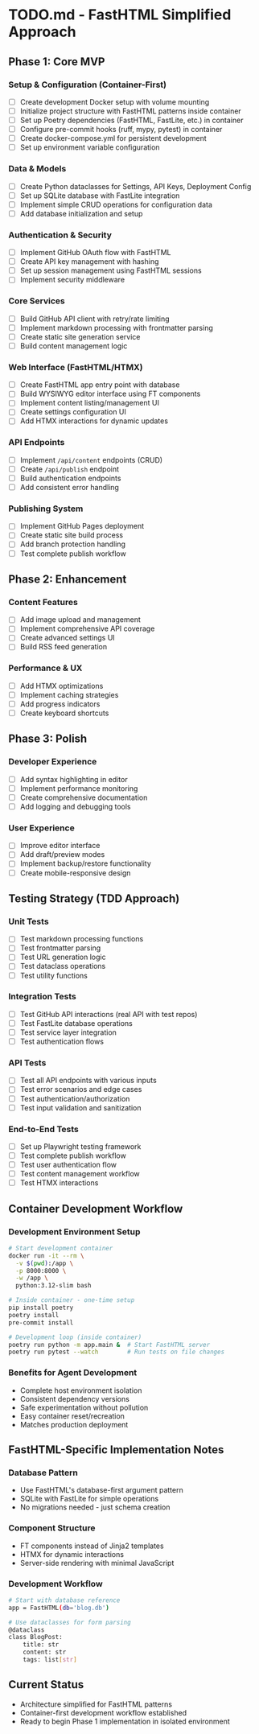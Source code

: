 # TODO.md - FastHTML Simplified Approach

## Phase 1: Core MVP

### Setup & Configuration (Container-First)
- [ ] Create development Docker setup with volume mounting
- [ ] Initialize project structure with FastHTML patterns inside container
- [ ] Set up Poetry dependencies (FastHTML, FastLite, etc.) in container
- [ ] Configure pre-commit hooks (ruff, mypy, pytest) in container
- [ ] Create docker-compose.yml for persistent development
- [ ] Set up environment variable configuration

### Data & Models
- [ ] Create Python dataclasses for Settings, API Keys, Deployment Config
- [ ] Set up SQLite database with FastLite integration
- [ ] Implement simple CRUD operations for configuration data
- [ ] Add database initialization and setup

### Authentication & Security
- [ ] Implement GitHub OAuth flow with FastHTML
- [ ] Create API key management with hashing
- [ ] Set up session management using FastHTML sessions
- [ ] Implement security middleware

### Core Services
- [ ] Build GitHub API client with retry/rate limiting
- [ ] Implement markdown processing with frontmatter parsing
- [ ] Create static site generation service
- [ ] Build content management logic

### Web Interface (FastHTML/HTMX)
- [ ] Create FastHTML app entry point with database
- [ ] Build WYSIWYG editor interface using FT components
- [ ] Implement content listing/management UI
- [ ] Create settings configuration UI
- [ ] Add HTMX interactions for dynamic updates

### API Endpoints
- [ ] Implement `/api/content` endpoints (CRUD)
- [ ] Create `/api/publish` endpoint
- [ ] Build authentication endpoints
- [ ] Add consistent error handling

### Publishing System
- [ ] Implement GitHub Pages deployment
- [ ] Create static site build process
- [ ] Add branch protection handling
- [ ] Test complete publish workflow

## Phase 2: Enhancement

### Content Features
- [ ] Add image upload and management
- [ ] Implement comprehensive API coverage
- [ ] Create advanced settings UI
- [ ] Build RSS feed generation

### Performance & UX
- [ ] Add HTMX optimizations
- [ ] Implement caching strategies
- [ ] Add progress indicators
- [ ] Create keyboard shortcuts

## Phase 3: Polish

### Developer Experience
- [ ] Add syntax highlighting in editor
- [ ] Implement performance monitoring
- [ ] Create comprehensive documentation
- [ ] Add logging and debugging tools

### User Experience
- [ ] Improve editor interface
- [ ] Add draft/preview modes
- [ ] Implement backup/restore functionality
- [ ] Create mobile-responsive design

## Testing Strategy (TDD Approach)

### Unit Tests
- [ ] Test markdown processing functions
- [ ] Test frontmatter parsing
- [ ] Test URL generation logic
- [ ] Test dataclass operations
- [ ] Test utility functions

### Integration Tests
- [ ] Test GitHub API interactions (real API with test repos)
- [ ] Test FastLite database operations
- [ ] Test service layer integration
- [ ] Test authentication flows

### API Tests
- [ ] Test all API endpoints with various inputs
- [ ] Test error scenarios and edge cases
- [ ] Test authentication/authorization
- [ ] Test input validation and sanitization

### End-to-End Tests
- [ ] Set up Playwright testing framework
- [ ] Test complete publish workflow
- [ ] Test user authentication flow
- [ ] Test content management workflow
- [ ] Test HTMX interactions

## Container Development Workflow

### Development Environment Setup
```bash
# Start development container
docker run -it --rm \
  -v $(pwd):/app \
  -p 8000:8000 \
  -w /app \
  python:3.12-slim bash

# Inside container - one-time setup
pip install poetry
poetry install
pre-commit install

# Development loop (inside container)
poetry run python -m app.main &  # Start FastHTML server
poetry run pytest --watch        # Run tests on file changes
```

### Benefits for Agent Development
- Complete host environment isolation
- Consistent dependency versions
- Safe experimentation without pollution
- Easy container reset/recreation
- Matches production deployment

## FastHTML-Specific Implementation Notes

### Database Pattern
- Use FastHTML's database-first argument pattern
- SQLite with FastLite for simple operations
- No migrations needed - just schema creation

### Component Structure
- FT components instead of Jinja2 templates
- HTMX for dynamic interactions
- Server-side rendering with minimal JavaScript

### Development Workflow
```bash
# Start with database reference
app = FastHTML(db='blog.db')

# Use dataclasses for form parsing
@dataclass
class BlogPost:
    title: str
    content: str
    tags: list[str]
```

## Current Status
- Architecture simplified for FastHTML patterns
- Container-first development workflow established
- Ready to begin Phase 1 implementation in isolated environment